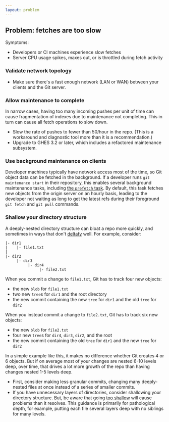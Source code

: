 ```yaml
---
layout: problem
---
```

## Problem: fetches are too slow

Symptoms:
- Developers or CI machines experience slow fetches
- Server CPU usage spikes, maxes out, or is throttled during fetch activity

### Validate network topology

- Make sure there's a fast enough network (LAN or WAN) between your clients and the Git server.

### Allow maintenance to complete

In narrow cases, having too many incoming pushes per unit of time can cause fragmentation of indexes due to maintenance not completing.
This in turn can cause all fetch operations to slow down.

- Slow the rate of pushes to fewer than 50/hour in the repo. (This is a workaround and diagnostic tool more than it is a recommendation.)
- Upgrade to GHES 3.2 or later, which includes a refactored maintenance subsystem.

### Use background maintenance on clients

Developer machines typically have network access most of the time, so Git object data can be fetched in the background.
If a developer runs `git maintenance start` in their repository, this enables several background maintenance tasks, including [the `prefetch` task](https://git-scm.com/docs/git-maintenance#Documentation/git-maintenance.txt-prefetch).
By default, this task fetches new objects from the origin server on an hourly basis, leading to the developer not waiting as long to get the latest refs during their foreground `git fetch` and `git pull` commands.

### Shallow your directory structure

A deeply-nested directory structure can bloat a repo more quickly, and sometimes in ways that don't [deltafy](glossary.md#packfile) well.
For example, consider:

```
|- dir1
|    |- file1.txt
|
|- dir2
     |- dir3
          |- dir4
               |- file2.txt
```

When you commit a change to `file1.txt`, Git has to track four new objects:
- the new `blob` for `file1.txt`
- two new `tree`s for `dir1` and the root directory
- the new commit containing the new `tree` for `dir1` and the old `tree` for `dir2`

When you instead commit a change to `file2.txt`, Git has to track six new objects:
- the new `blob` for `file2.txt`
- four new `tree`s for `dir4`, `dir3`, `dir2`, and the root
- the new commit containing the old `tree` for `dir1` and the new `tree` for `dir2`

In a simple example like this, it makes no difference whether Git creates 4 or 6 objects.
But if on average most of your changes are nested 6-10 levels deep, over time, that drives a lot more growth of the repo than having changes nested 1-5 levels deep.

- First, consider making less granular commits, changing many deeply-nested files at once instead of a series of smaller commits.
- If you have unnecessary layers of directories, consider shallowing your directory structure.
But, be aware that going [too shallow](maintenance-failure.md#deepen-your-directory-structure) will cause problems than it resolves.
This guidance is primarily for pathological depth, for example, putting each file several layers deep with no siblings for many levels.
